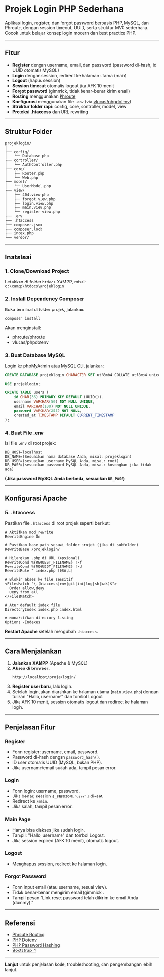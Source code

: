# Projek Login PHP Sederhana

Aplikasi login, register, dan forgot password berbasis PHP, MySQL, dan Phroute, dengan session timeout, UUID, serta struktur MVC sederhana.  
Cocok untuk belajar konsep login modern dan best practice PHP.

---

## Fitur

- **Register** dengan username, email, dan password (password di-hash, id UUID otomatis MySQL)
- **Login** dengan session, redirect ke halaman utama (main)
- **Logout** (hapus session)
- **Session timeout** otomatis logout jika AFK 10 menit
- **Forgot password** (gimmick, tidak benar-benar kirim email)
- **Routing** menggunakan [Phroute](https://github.com/mrjgreen/phroute)
- **Konfigurasi** menggunakan file `.env` (via [vlucas/phpdotenv](https://github.com/vlucas/phpdotenv))
- **Struktur folder rapi**: config, core, controller, model, view
- **Proteksi .htaccess** dan URL rewriting

---

## Struktur Folder

```
projeklogin/
│
├── config/
│   └── Database.php
├── controller/
│   └── AuthController.php
├── core/
│   ├── Router.php
│   └── Web.php
├── model/
│   └── UserModel.php
├── view/
│   ├── 404.view.php
│   ├── forgot.view.php
│   ├── login.view.php
│   ├── main.view.php
│   └── register.view.php
├── .env
├── .htaccess
├── composer.json
├── composer.lock
├── index.php
└── vendor/
```

---

## Instalasi

### 1. **Clone/Download Project**

Letakkan di folder `htdocs` XAMPP, misal:  
`c:\xampp\htdocs\projeklogin`

### 2. **Install Dependency Composer**

Buka terminal di folder projek, jalankan:
```sh
composer install
```
Akan menginstall:
- phroute/phroute
- vlucas/phpdotenv

### 3. **Buat Database MySQL**

Login ke phpMyAdmin atau MySQL CLI, jalankan:

```sql
CREATE DATABASE projeklogin CHARACTER SET utf8mb4 COLLATE utf8mb4_unicode_ci;

USE projeklogin;

CREATE TABLE users (
    id CHAR(36) PRIMARY KEY DEFAULT (UUID()),
    username VARCHAR(50) NOT NULL UNIQUE,
    email VARCHAR(100) NOT NULL UNIQUE,
    password VARCHAR(255) NOT NULL,
    created_at TIMESTAMP DEFAULT CURRENT_TIMESTAMP
);
```

### 4. **Buat File .env**

Isi file `.env` di root projek:

```
DB_HOST=localhost
DB_NAME=(Sesuaikan nama database Anda, misal: projeklogin)
DB_USER=(sesuaikan username MySQL Anda, misal: root)
DB_PASS=(sesuaikan password MySQL Anda, misal: kosongkan jika tidak ada)
```

**(Jika password MySQL Anda berbeda, sesuaikan `DB_PASS`)**

---

## Konfigurasi Apache

### 5. **.htaccess**

Pastikan file `.htaccess` di root projek seperti berikut:

```
# Aktifkan mod_rewrite
RewriteEngine On

# Pastikan base path sesuai folder projek (jika di subfolder)
RewriteBase /projeklogin/

# Hilangkan .php di URL (opsional)
RewriteCond %{REQUEST_FILENAME} !-f
RewriteCond %{REQUEST_FILENAME} !-d
RewriteRule ^ index.php [QSA,L]

# Blokir akses ke file sensitif
<FilesMatch "\.(htaccess|env|git|ini|log|sh|bak)$">
  Order allow,deny
  Deny from all
</FilesMatch>

# Atur default index file
DirectoryIndex index.php index.html

# Nonaktifkan directory listing
Options -Indexes
```

**Restart Apache** setelah mengubah `.htaccess`.

---

## Cara Menjalankan

1. **Jalankan XAMPP** (Apache & MySQL)
2. **Akses di browser:**  
   ```
   http://localhost/projeklogin/
   ```
3. **Register user baru**, lalu login.
4. Setelah login, akan diarahkan ke halaman utama (`main.view.php`) dengan tulisan "Hallo, username" dan tombol Logout.
5. Jika AFK 10 menit, session otomatis logout dan redirect ke halaman login.

---

## Penjelasan Fitur

### Register

- Form register: username, email, password.
- Password di-hash dengan `password_hash()`.
- ID user otomatis UUID (MySQL, bukan PHP).
- Jika username/email sudah ada, tampil pesan error.

### Login

- Form login: username, password.
- Jika benar, session `$_SESSION['user']` di-set.
- Redirect ke `/main`.
- Jika salah, tampil pesan error.

### Main Page

- Hanya bisa diakses jika sudah login.
- Tampil: "Hallo, username" dan tombol Logout.
- Jika session expired (AFK 10 menit), otomatis logout.

### Logout

- Menghapus session, redirect ke halaman login.

### Forgot Password

- Form input email (atau username, sesuai view).
- Tidak benar-benar mengirim email (gimmick).
- Tampil pesan "Link reset password telah dikirim ke email Anda (dummy)."

---

## Referensi

- [Phroute Routing](https://github.com/mrjgreen/phroute)
- [PHP Dotenv](https://github.com/vlucas/phpdotenv)
- [PHP Password Hashing](https://www.php.net/manual/en/function.password-hash.php)
- [Bootstrap 4](https://getbootstrap.com/docs/4.5/getting-started/introduction/)

---

**Lanjut** untuk penjelasan kode, troubleshooting, dan pengembangan lebih lanjut.